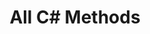 ---
title: All C# Methods
icon: mdi:code-braces-box
description: Reference of all C# Methods in Streamer.bot
category.title: C# Reference
category.icon: mdi:code-braces-box
---